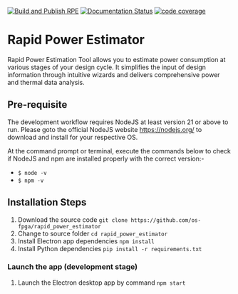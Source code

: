 [![Build and Publish RPE](https://github.com/os-fpga/rapid_power_estimator/actions/workflows/rpe_test.yml/badge.svg)](https://github.com/os-fpga/rapid_power_estimator/actions/workflows/rpe_test.yml)
[![Documentation Status](https://readthedocs.org/projects/rapidpowerestimator/badge/?version=latest)](https://rapidpowerestimator.readthedocs.io/latest)
[![code coverage](https://codecov.io/gh/os-fpga/rapid_power_estimator/graph/badge.svg?token=O98SZ9DI28)](https://codecov.io/gh/os-fpga/rapid_power_estimator)

# Rapid Power Estimator

Rapid Power Estimation Tool allows you to estimate power consumption at various stages of your design cycle. It simplifies the input of design information through intuitive wizards and delivers comprehensive power and thermal data analysis.

## Pre-requisite

The development workflow requires NodeJS at least version 21 or above to run. Please goto the official NodeJS website https://nodejs.org/ to download and install for your respective OS.

At the command prompt or terminal, execute the commands below to check if NodeJS and npm are installed properly with the correct version:-

- `$ node -v`
- `$ npm -v`

## Installation Steps

1. Download the source code `git clone https://github.com/os-fpga/rapid_power_estimator`
2. Change to source folder `cd rapid_power_estimator`
3. Install Electron app dependencies `npm install`
4. Install Python dependencies `pip install -r requirements.txt`

### Launch the app (development stage)

1. Launch the Electron desktop app by command `npm start`
